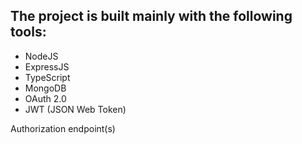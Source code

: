 
## The project is built mainly with the following tools:

- NodeJS
- ExpressJS
- TypeScript
- MongoDB
- OAuth 2.0
- JWT (JSON Web Token)

Authorization endpoint(s)
